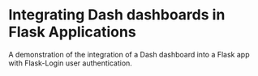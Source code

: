 # Integrating Dash dashboards in Flask Applications

A demonstration of the integration of a Dash dashboard into a Flask app
with Flask-Login user authentication.